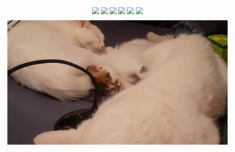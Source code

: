 <p align="center">

<a href="https://github.com/YoraiLevi/Intro-To-Data-Science-hw-example">
<img align="center" src="https://github-readme-stats-one-theta-17.vercel.app/api/pin/?username=YoraiLevi&repo=Intro-To-Data-Science-hw-example&theme=github_dark&max_lines=2" /></a>
<a href="https://github.com/YoraiLevi/ansible_collections">
<img align="center" src="https://github-readme-stats-one-theta-17.vercel.app/api/pin/?username=YoraiLevi&repo=ansible_collections&theme=github_dark&max_lines=2" /></a>
<a href="https://github.com/YoraiLevi/MyFuckingWikiOfEverything">
<img align="center" src="https://github-readme-stats-one-theta-17.vercel.app/api/pin/?username=YoraiLevi&repo=MyFuckingWikiOfEverything&theme=github_dark&max_lines=2" /></a>
<a href="https://github.com/YoraiLevi/ansible_playbooks">
<img align="center" src="https://github-readme-stats-one-theta-17.vercel.app/api/pin/?username=YoraiLevi&repo=ansible_playbooks&theme=github_dark&max_lines=2" /></a>
<a href="https://github.com/YoraiLevi/autohotkeys">
<img align="center" src="https://github-readme-stats-one-theta-17.vercel.app/api/pin/?username=YoraiLevi&repo=autohotkeys&theme=github_dark&max_lines=2" /></a>
<a href="https://github.com/YoraiLevi/RedditAnalysis">
<img align="center" src="https://github-readme-stats-one-theta-17.vercel.app/api/pin/?username=YoraiLevi&repo=RedditAnalysis&theme=github_dark&max_lines=2" /></a>

![](resources/README/header_image.jpg)
</p>
